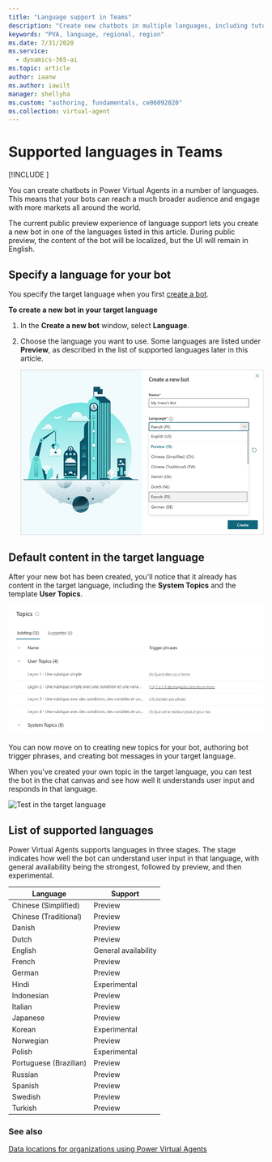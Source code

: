 ```yaml
---
title: "Language support in Teams"
description: "Create new chatbots in multiple languages, including tutorial and system topics."
keywords: "PVA, language, regional, region"
ms.date: 7/31/2020
ms.service:
  - dynamics-365-ai
ms.topic: article
author: iaanw
ms.author: iawilt
manager: shellyha
ms.custom: "authoring, fundamentals, ce06092020"
ms.collection: virtual-agent
---
```



# Supported languages in Teams

[!INCLUDE [](includes/cc-beta-prerelease-disclaimer-teams.md)]

You can create chatbots in Power Virtual Agents in a number of languages. This means that your bots can reach a much broader audience and engage with more markets all around the world.

The current public preview experience of language support lets you create a new bot in one of the languages listed in this article. During public preview, the content of the bot will be localized, but the UI will remain in English.

## Specify a language for your bot

You specify the target language when you first [create a bot](authoring-first-bot-teams.md).

**To create a new bot in your target language**

1. In the **Create a new bot** window, select **Language**.

2. Choose the language you want to use. Some languages are listed under **Preview**, as described in the list of supported languages later in this article.

    ![Language selection option](media/language-selection-teams.png "Language selection option")

## Default content in the target language

After your new bot has been created, you'll notice that it already has content in the target language, including the **System Topics** and the template **User Topics**.

![Topics in the target language](media/language-topics-teams.png "Topics in the target language")

You can now move on to creating new topics for your bot, authoring bot trigger phrases, and creating bot messages in your target language.

When you've created your own topic in the target language, you can test the bot in the chat canvas and see how well it understands user input and responds in that language.

![Test in the target language](media/language-testing-teams.png "Test in the target language")

## List of supported languages

Power Virtual Agents supports languages in three stages. The stage indicates how well the bot can understand user input in that language, with general availability being the strongest, followed by preview, and then experimental.

| Language | Support |
| ---- | -----------|  
|Chinese (Simplified)        | Preview |
|Chinese (Traditional)       | Preview |
|Danish                      | Preview |
|Dutch                       | Preview |
|English                     | General availability |
|French                      | Preview |
|German                      | Preview |
|Hindi                       | Experimental |
|Indonesian                  | Preview |
|Italian                     | Preview |
|Japanese                    | Preview |
|Korean                      | Experimental |
|Norwegian                   | Preview |
|Polish                      | Experimental |
|Portuguese (Brazilian)      | Preview |
|Russian                     | Preview |
|Spanish                     | Preview |
|Swedish                     | Preview |
|Turkish                     | Preview |

### See also

[Data locations for organizations using Power Virtual Agents](data-location-teams.md)
